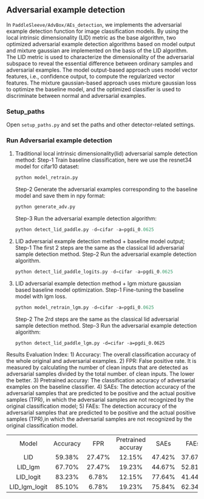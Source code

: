 ## Adversarial example detection

   In `PaddleSleeve/AdvBox/AEs_detection`, we implements the adversarial example detection function for image classification models. By using the local intrinsic dimensionality (LID) metric as the base algorithm, two optimized adversarial example detection algorithms based on model output and mixture gaussian are implemented on the basis of the LID algorithm. The LID metric is used to characterize the dimensionality of the adversarial subspace to reveal the essential difference between ordinary samples and adversarial examples. The model output-based approach uses model vector features, i.e., confidence output, to compute the regularized vector features. The mixture gaussian-based approach uses mixture gaussian loss to optimize the baseline model, and the optimized classifier is used to discriminate between normal and adversarial examples.


### Setup_paths

   Open `setup_paths.py` and set the paths and other detector-related settings.

### Run Adversarial example detection

   1. Traditional local intrinsic dimensionality(lid) adversarial sample detection method:
      Step-1 Train baseline classification, here we use the resnet34 model for cifar10 dataset:
         ```python
         python model_retrain.py
         ```
      Step-2 Generate the adversarial examples corresponding to the baseline model and save them in npy format:
         ```python
         python generate_adv.py
         ```
      Step-3 Run the adversarial example detection algorithm:
         ```python
         python detect_lid_paddle.py -d=cifar -a=pgdi_0.0625
         ```
   2. LID adversarial example detection method + baseline model output;
      Step-1 The first 2 steps are the same as the classical lid adversarial sample detection method.
      Step-2 Run the adversarial example detection algorithm.
         ```python
         python detect_lid_paddle_logits.py -d=cifar -a=pgdi_0.0625
         ```
   3. LID adversarial example detection method + lgm mixture gaussian based baseline model optimization.
      Step-1 Fine-tuning the baseline model with lgm loss.
         ```python
         python model_retrain_lgm.py -d=cifar -a=pgdi_0.0625
         ```
      Step-2 The 2rd steps are the same as the classical lid adversarial sample detection method.
      Step-3 Run the adversarial example detection algorithm:
         ```
         python detect_lid_paddle_lgm.py -d=cifar -a=pgdi_0.0625
         ```

Results
   Evaluation Index:
      1) Accuracy: The overall classification accuracy of the whole original and adversarial examples.
      2) FPR: False positive rate. It is measured by calculating the number of clean inputs that are detected as adversarial samples divided by the total number.
      of clean inputs. The lower the better.
      3) Pretrained accuray: The classification accuracy of adversarial examples on the baseline classifier.
      4) SAEs: The detection accuracy of the adversarial samples that are predicted to be positive and the actual positive samples (TPR), in which the adversarial samples are not recognized by the original classification model;
      5) FAEs: The detection accuracy of the adversarial samples that are predicted to be positive and the actual positive samples (TPR),in which the adversarial samples are not recognized by the original classification model.

 <table align="center">
 <tr>
    <td align="center">Model</td>
    <td align="center">Accuracy</td>
    <td align="center">FPR</td>
    <td align="center">Pretrained accuray</td>
    <td align="center">SAEs </td>
    <td align="center">FAEs </td>
</tr>

<tr>
    <td align="center">LID</td>
    <td align="center">59.38%</td>
    <td align="center">27.47%</td>
    <td align="center">12.15%</td>
    <td align="center">47.42%</td>
    <td align="center">37.67%</td>
</tr>

<tr>
    <td align="center">LID_lgm</td>
    <td align="center">67.70%</td>
    <td align="center">27.47%</td>
    <td align="center">19.23%</td>
    <td align="center">44.67%</td>
    <td align="center">52.81%</td>
</tr>

<tr>
    <td align="center">LID_logit</td>
    <td align="center">83.23%</td>
    <td align="center">6.78%</td>
    <td align="center">12.15%</td>
    <td align="center">77.64%</td>
    <td align="center">41.44%</td>
</tr>

<tr>
    <td align="center">LID_lgm_logit</td>
    <td align="center">85.10%</td>
    <td align="center">6.78%</td>
    <td align="center">19.23%</td>
    <td align="center">75.84%</td>
    <td align="center">62.34%</td>
</tr>

</table>
